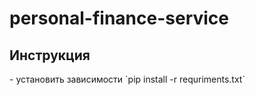 # personal-finance-service

<h2>Инструкция</h2>
- установить зависимости `pip install -r requriments.txt`